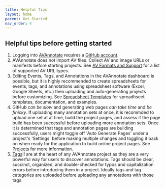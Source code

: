 ```yaml
---
title: Helpful Tips
layout: home
parent: Get Started
nav_order: 4
---
```

## Helpful tips before getting started
1. Logging into [AVAnnotate](https://avannotate.netlify.app/) requires a [GitHub account](https://github.com/).<br>
2. AVAnnotate does not import AV files. Collect AV and image URLs or manifests before starting projects. See [AV Formats and Support](https://avannotate.github.io/documentation/pages/av/) for a list of supported AV URL types.<br>
3. Editing Events, Tags, and Annotations in the AVAnnotate dashboard is possible, but it is highly recommended to create spreadsheets for events, tags, and annotations using spreadsheet software (Excel, Google Sheets, etc.) then uploading and auto-generating projects before customizing. See [Spreadsheet Templates](https://avannotate.github.io/documentation/pages/templates/) for spreadhseet templates, documentation, and examples. <br>
4. GitHub *can be slow* and generating web pages *can take time* and *be finicky*. If uploading many annotation sets at once, it is recommded to upload one set at at time, build the project pages, and assess if the page build has been successful before uploading more annotation sets. Once it is determined that tags and annotation pages are building successfully, users might toggle off 'Auto Generate Pages' under a project's 'Settings' before making multiple changes and toggling it back on when ready for the application to build online project pages. See [Projects](https://avannotate.github.io/documentation/pages/projects/) for more information. <br>
5. [Tags](https://avannotate.github.io/documentation/pages/tags/)!! are at the heart of any AVAnnotate project as they are a very powerful way for users to discover annotations. Tags should be clear, succinct, organized, and double-checked for typos and capitalization errors before introducing them in a project. Ideally tags and tag categories are uploaded before uploading any annotations with those tags.<br>


